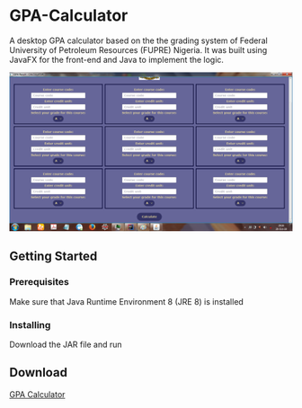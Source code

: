 # GPA-Calculator

A desktop GPA calculator based on the
the grading system of Federal University of
Petroleum Resources (FUPRE) Nigeria. It was built
using JavaFX for the front-end and Java to implement the logic.

![Application screenshot](https://github.com/Osas-Solo/GPA-Calculator/blob/v1.2.0/gpa_calculator.png)

## Getting Started

### Prerequisites

Make sure that Java Runtime Environment 8 (JRE 8) is installed

### Installing

Download the JAR file and run

## Download

[GPA Calculator](https://github.com/Osas-Solo/GPA-Calculator/releases/download/v1.2.0/GPA.Calculator.1.2.0.jar)
